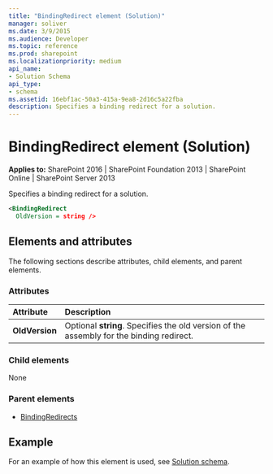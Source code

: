 ```yaml
---
title: "BindingRedirect element (Solution)"
manager: soliver
ms.date: 3/9/2015
ms.audience: Developer
ms.topic: reference
ms.prod: sharepoint
ms.localizationpriority: medium
api_name:
- Solution Schema
api_type:
- schema
ms.assetid: 16ebf1ac-50a3-415a-9ea8-2d16c5a22fba
description: Specifies a binding redirect for a solution.
---
```


# BindingRedirect element (Solution)

**Applies to:** SharePoint 2016 | SharePoint Foundation 2013 | SharePoint Online | SharePoint Server 2013
  
Specifies a binding redirect for a solution.
  
```XML
<BindingRedirect 
  OldVersion = string />
```

## Elements and attributes

The following sections describe attributes, child elements, and parent elements.

### Attributes

|**Attribute**|**Description**|
|:-----|:-----|
|**OldVersion** <br/> |Optional **string**. Specifies the old version of the assembly for the binding redirect.  <br/> |
   
### Child elements

None
  
### Parent elements

- [BindingRedirects](bindingredirects-element-solution.md)
   
## Example

For an example of how this element is used, see [Solution schema](solution-schema.md).
  

